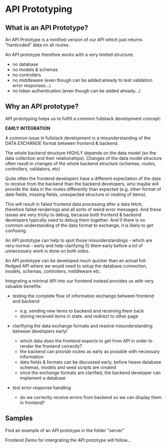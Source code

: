 # API Prototyping

## What is an API Prototype?

An API Prototype is a minified version of our API which just returns "hardcoded" data on all routes.

An API prototype therefore works with a very limited structure:
- no database
- no models & schemas
- no controllers
- no middleware (even though can be added already to test validation error responses...)
- no token authentication (even though can be added already...)

## Why an API prototype?

API prototyping helps us to fulfill a common fullstack development concept:

<b>EARLY INTEGRATION</b>

A common issue in fullstack development is a misunderstanding of the DATA EXCHANGE format between frontend & backend.

The whole backend structure HIGHLY depends on the data model (so the data collection and their relationships). Changes of the data model structure often result in changes of the whole backend structure (schemas, routes, controllers, validators, etc)

Quite often the frontend developers have a different expectation of the data to receive from the backend than the backend developers, who maybe will provide the data in the routes differently than expected (e.g. other format of date fields, missing fields, unexpected structure or nesting of items). 

This will result in failed frontend data processing after a data fetch, therefore failed renderings and all sorts of weird error messages. And these issues are very tricky to debug, because both frontend & backend developers typically need to debug them together. And if there is no common understanding of the data format to exchange, it is likely to get confusing.

An API prototype can help to spot those misunderstandings - which are very normal - early and help clarifying (!) them early before a lot of unnecessary work is done on both sides.

An API prototype can be developed much quicker than an actual full-fledged API where we would need to setup the database connection, models, schemas, controllers, middleware etc.

Integrating a minimal API into our frontend instead provides us with very valuable benefits:

- testing the complete flow of information exchange between frontend and backend
  - e.g. sending new items to backend and receiving them back
  - storing received items in state. and redirect to other page

- clarifiying the data exchange formats and resolve misunderstanding between developers early!
  - which data does the frontend expects to get from API in order to render the frontend correctly?
  - the backend can provide routes as early as possible with necessary information
  - data fields & formats can be discussed early, before heave database schemas, models and seed scripts are created
  - once the exchange formats are clarified, the backend developer can implement a database

- test error response handling
  - do we correctly receive errors from backend so we can display them in frontend?

## Samples

Find an example of an API prototype in the folder "server"

Frontend Demo for intergrating the API prototype will follow...
